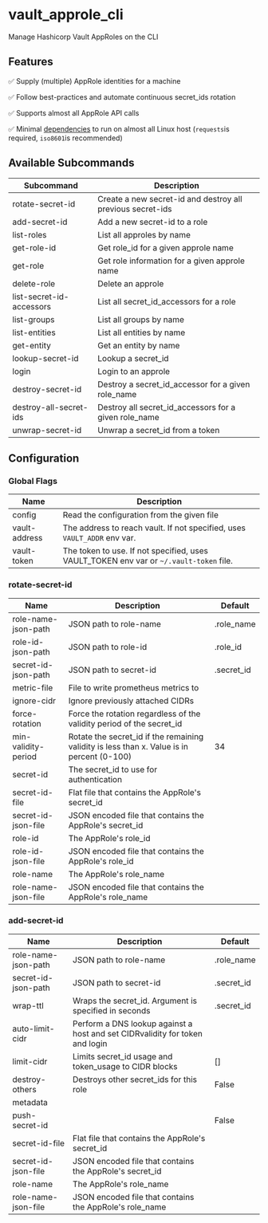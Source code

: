 # vault_approle_cli

Manage Hashicorp Vault AppRoles on the CLI

## Features

✅ Supply (multiple) AppRole identities for a machine

✅ Follow best-practices and automate continuous secret_ids rotation 

✅ Supports almost all AppRole API calls

✅ Minimal [dependencies](requirements.txt) to run on almost all Linux host (`requests`is required, `iso8601`is recommended)


## Available Subcommands

| Subcommand                 | Description                                                |
|----------------------------|------------------------------------------------------------|
| rotate-secret-id           | Create a new secret-id and destroy all previous secret-ids |
| add-secret-id              | Add a new secret-id to a role                              |
| list-roles                 | List all approles by name                                  |
| get-role-id                | Get role_id for a given approle name                       |
| get-role                   | Get role information for a given approle name              |
| delete-role                | Delete an approle                                          |
| list-secret-id-accessors   | List all secret_id_accessors for a role                    |
| list-groups                | List all groups by name                                    |
| list-entities              | List all entities by name                                  |
| get-entity                 | Get an entity by name                                      |
| lookup-secret-id           | Lookup a secret_id                                         |
| login                      | Login to an approle                                        |
| destroy-secret-id          | Destroy a secret_id_accessor for a given role_name         |
| destroy-all-secret-ids     | Destroy all secret_id_accessors for a given role_name      |
| unwrap-secret-id           | Unwrap a secret_id from a token                            |

## Configuration

### Global Flags

| Name          | Description                                                                            |
|---------------|----------------------------------------------------------------------------------------|
| config        | Read the configuration from the given file                                             |
| vault-address | The address to reach vault. If not specified, uses `VAULT_ADDR` env var.               |
| vault-token   | The token to use. If not specified, uses VAULT_TOKEN env var or `~/.vault-token` file. |

### rotate-secret-id

| Name                | Description                                                                                | Default    |
|---------------------|--------------------------------------------------------------------------------------------|------------|
| role-name-json-path | JSON path to role-name                                                                     | .role_name |
| role-id-json-path   | JSON path to role-id                                                                       | .role_id   |
| secret-id-json-path | JSON path to secret-id                                                                     | .secret_id |
| metric-file         | File to write prometheus metrics to                                                        |            |
| ignore-cidr         | Ignore previously attached CIDRs                                                           |            |
| force-rotation      | Force the rotation regardless of the validity period of the secret_id                      |            |
| min-validity-period | Rotate the secret_id if the remaining validity is less than x. Value is in percent (0-100) | 34         |
| secret-id           | The secret_id to use for authentication                                                    |            |
| secret-id-file      | Flat file that contains the AppRole's secret_id                                            |            |
| secret-id-json-file | JSON encoded file that contains the AppRole's secret_id                                    |            |
| role-id             | The AppRole's role_id                                                                      |            |
| role-id-json-file   | JSON encoded file that contains the AppRole's role_id                                      |            |
| role-name           | The AppRole's role_name                                                                    |            |
| role-name-json-file | JSON encoded file that contains the AppRole's role_name                                    |            |

### add-secret-id

| Name                | Description                                                                  | Default    |
|---------------------|------------------------------------------------------------------------------|------------|
| role-name-json-path | JSON path to role-name                                                       | .role_name |
| secret-id-json-path | JSON path to secret-id                                                       | .secret_id |
| wrap-ttl            | Wraps the secret_id. Argument is specified in seconds                        | .secret_id |
| auto-limit-cidr     | Perform a DNS lookup against a host and set CIDRvalidity for token and login |            |
| limit-cidr          | Limits secret_id usage and token_usage to CIDR blocks                        | []         |
| destroy-others      | Destroys other secret_ids for this role                                      | False      |
| metadata            |                                                                              |            |
| push-secret-id      |                                                                              | False      |
| secret-id-file      | Flat file that contains the AppRole's secret_id                              |            |
| secret-id-json-file | JSON encoded file that contains the AppRole's secret_id                      |            |
| role-name           | The AppRole's role_name                                                      |            |
| role-name-json-file | JSON encoded file that contains the AppRole's role_name                      |            |
